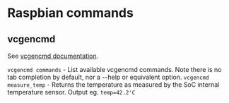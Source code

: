 # Raspbian commands

## vcgencmd

See [vcgencmd documentation](https://www.raspberrypi.org/documentation/raspbian/applications/vcgencmd.md).

`vcgencmd commands` - List available vcgencmd commands. Note there is no tab completion by default, nor a --help or equivalent option. 
`vcgencmd measure_temp` - Returns the temperature as measured by the SoC internal temperature sensor. Output eg. `temp=42.2'C`
